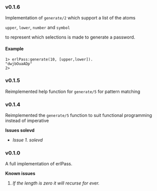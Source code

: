 
### v0.1.6

Implementation of `generate/2` which support a list of the atoms

`upper`, `lower`, `number` and `symbol`

to represent which selections is made to generate a password.


#### Example
```
1> erlPass:generate(10, [upper,lower]).
"dwjbOuaADp"
2> 
```


### v0.1.5

Reimplemented help function for `generate/5` for pattern matching


### v0.1.4

Reimplemented the `generate/5` function to suit functional programming instead of imperative

**Issues solevd**

- *Issue 1. solevd*


### v0.1.0

A full implementation of erlPass.

**Known issues**

1. *If the length is zero it will recurse for ever.*

